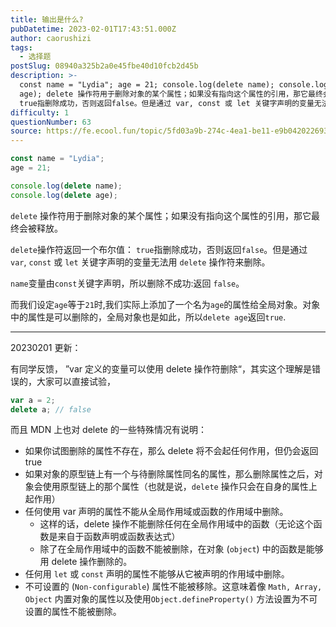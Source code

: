 ```yaml
---
title: 输出是什么?
pubDatetime: 2023-02-01T17:43:51.000Z
author: caorushizi
tags:
  - 选择题
postSlug: 08940a325b2a0e45fbe40d10fcb2d45b
description: >-
  const name = "Lydia"; age = 21; console.log(delete name); console.log(delete
  age); delete 操作符用于删除对象的某个属性；如果没有指向这个属性的引用，那它最终会被释放。 delete操作符返回一个布尔值：
  true指删除成功，否则返回false。但是通过 var, const 或 let 关键字声明的变量无法用
difficulty: 1
questionNumber: 63
source: https://fe.ecool.fun/topic/5fd03a9b-274c-4ea1-be11-e9b042022693
---
```


```javascript
const name = "Lydia";
age = 21;

console.log(delete name);
console.log(delete age);
```

`delete` 操作符用于删除对象的某个属性；如果没有指向这个属性的引用，那它最终会被释放。

`delete`操作符返回一个布尔值： `true`指删除成功，否则返回`false`。但是通过 `var`, `const` 或 `let` 关键字声明的变量无法用 `delete` 操作符来删除。

`name`变量由`const`关键字声明，所以删除不成功:返回 `false`。

而我们设定`age`等于`21`时,我们实际上添加了一个名为`age`的属性给全局对象。对象中的属性是可以删除的，全局对象也是如此，所以`delete age`返回`true`.

---

20230201 更新：

有同学反馈， ”var 定义的变量可以使用 delete 操作符删除“，其实这个理解是错误的，大家可以直接试验，

```js
var a = 2;
delete a; // false
```

而且 MDN 上也对 delete 的一些特殊情况有说明：

- 如果你试图删除的属性不存在，那么 delete 将不会起任何作用，但仍会返回 true
- 如果对象的原型链上有一个与待删除属性同名的属性，那么删除属性之后，对象会使用原型链上的那个属性（也就是说，`delete` 操作只会在自身的属性上起作用）
- 任何使用 var 声明的属性不能从全局作用域或函数的作用域中删除。
  - 这样的话，delete 操作不能删除任何在全局作用域中的函数（无论这个函数是来自于函数声明或函数表达式）
  - 除了在全局作用域中的函数不能被删除，在对象 (`object`) 中的函数是能够用 delete 操作删除的。
- 任何用 `let` 或 `const` 声明的属性不能够从它被声明的作用域中删除。
- 不可设置的 (`Non-configurable`) 属性不能被移除。这意味着像 `Math, Array, Object` 内置对象的属性以及使用`Object.defineProperty()` 方法设置为不可设置的属性不能被删除。
